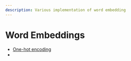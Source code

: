 ```yaml
---
description: Various implementation of word embedding
---
```


# Word Embeddings

* [One-hot encoding](one-hot-encoding.md)
*
